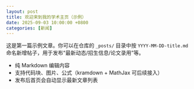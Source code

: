 ```yaml
---
layout: post
title: 欢迎来到我的学术主页（示例）
date: 2025-09-03 10:00:00 +0800
categories: [新闻]
---
```


这是第一篇示例文章。你可以在仓库的 `_posts/` 目录中按 `YYYY-MM-DD-title.md` 命名新增帖子，用于发布“最新动态/招生信息/论文录用”等。

- 纯 Markdown 编辑内容
- 支持代码块、图片、公式（kramdown + MathJax 可后续接入）
- 发布后首页会自动显示最新文章列表
